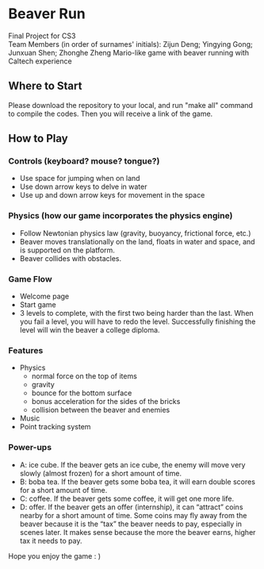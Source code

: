 # Beaver Run
Final Project for CS3
<br /> Team Members (in order of surnames' initials): Zijun Deng; Yingying Gong; Junxuan Shen; Zhonghe Zheng
Mario-like game with beaver running with Caltech experience

## Where to Start
Please download the repository to your local, and run "make all" command to compile the codes.
Then you will receive a link of the game.

## How to Play
### Controls (keyboard? mouse? tongue?)
- Use space for jumping when on land
- Use down arrow keys to delve in water
- Use up and down arrow keys for movement in the space

### Physics (how our game incorporates the physics engine)
- Follow Newtonian physics law (gravity, buoyancy, frictional force, etc.) 
- Beaver moves translationally on the land, floats in water and space, and is supported on the platform. 
- Beaver collides with obstacles.

### Game Flow
- Welcome page
- Start game
- 3 levels to complete, with the first two being harder than the last. When you fail a level, you will have to redo the level. Successfully finishing the level will win the beaver a college diploma.

### Features
- Physics
    - normal force on the top of items
    - gravity
    - bounce for the bottom surface
    - bonus acceleration for the sides of the bricks
    - collision between the beaver and enemies
- Music
- Point tracking system

### Power-ups
- A: ice cube. If the beaver gets an ice cube, the enemy will move very slowly (almost frozen) for a short amount of time.  
- B: boba tea. If the beaver gets some boba tea, it will earn double scores for a short amount of time.  
- C: coffee. If the beaver gets some coffee, it will get one more life.  
- D: offer. If the beaver gets an offer (internship), it can “attract” coins nearby for a short amount of time. Some coins may fly away from the beaver because it is the “tax” the beaver needs to pay, especially in scenes later. It makes sense because the more the beaver earns, higher tax it needs to pay. 

Hope you enjoy the game : )
